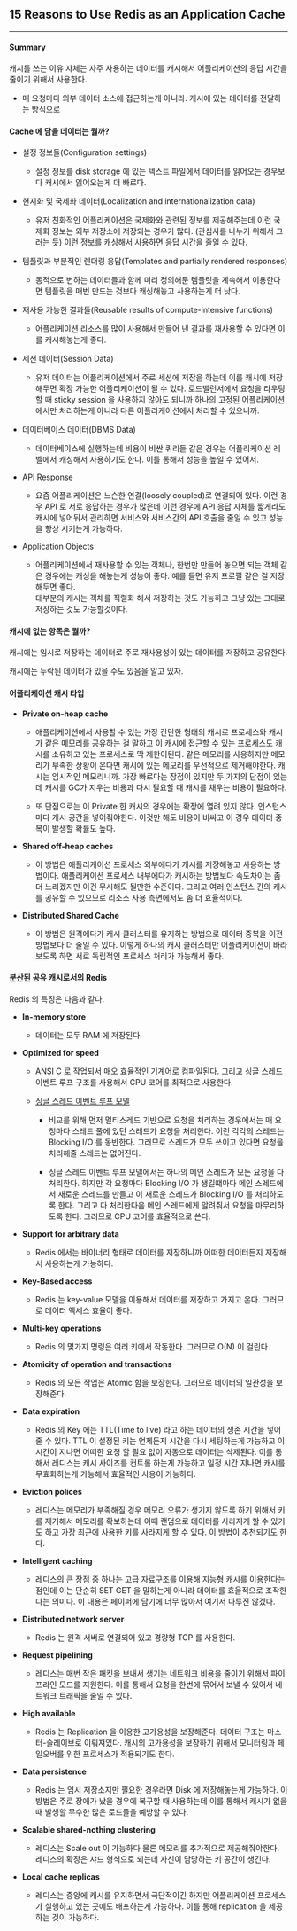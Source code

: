 ## 15 Reasons to Use Redis as an Application Cache

***

#### Summary 

캐시를 쓰는 이유 자체는 자주 사용하는 데이터를 캐시해서 어플리케이션의 응답 시간을 줄이기 위해서 사용한다.

- 매 요청마다 외부 데이터 소스에 접근하는게 아니라. 케시에 있는 데이터를 전달하는 방식으로


#### Cache 에 담을 데이터는 뭘까? 

- 설정 정보들(Configuration settings) 

  - 설정 정보를 disk storage 에 있는 텍스트 파일에서 데이터를 읽어오는 경우보다 캐시에서 읽어오는게 더 빠르다. 

-  현지화 및 국제화 데이터(Localization and internationalization data)

    - 유저 친화적인 어플리케이션은 국제화와 관련된 정보를 제공해주는데 이런 국제화 정보는 외부 저장소에 저장되는 경우가 많다.
    (관심사를 나누기 위해서 그러는 듯) 이런 정보를 캐싱해서 사용하면 응답 시간을 줄일 수 있다.

-  템플릿과 부분적인 렌더링 응답(Templates and partially rendered responses)

    -  동적으로 변하는 데이터들과 함께 미리 정의해둔 템플릿을 계속해서 이용한다면 템플릿을 매번 만드는 것보다 캐싱해놓고 사용하는게 더 낫다.   

- 재사용 가능한 결과들(Reusable results of compute-intensive functions)

  - 어플리케이션 리소스를 많이 사용해서 만들어 낸 결과를 재사용할 수 있다면 이를 캐시해놓는게 좋다. 
  
- 세션 데이터(Session Data)

  - 유저 데이터는 어플리케이션에서 주로 세션에 저장을 하는데 이를 캐시에 저장해두면 확장 가능한 어플리케이션이 될 수 있다.
  로드밸런서에서 요청을 라우팅 할 때 sticky session 을 사용하지 않아도 되니까 하나의 고정된 어플리케이션에서만 처리하는게 아니라 다른 어플리케이션에서 처리할 수 있으니까. 
  
- 데이터베이스 데이터(DBMS Data)

  - 데이터베이스에 실행하는데 비용이 비싼 쿼리들 같은 경우는 어플리케이션 레벨에서 캐싱해서 사용하기도 한다. 이를 통해서 성능을 높일 수 있어서. 
  
- API Response

  - 요즘 어플리케이션은 느슨한 연결(loosely coupled)로 연결되어 있다. 이런 경우 API 로 서로 응답하는 경우가 많은데 
  이런 경우에 API 응답 자체를 짧게라도 캐시에 넣어둬서 관리하면 서비스와 서비스간의 API 호출을 줄일 수 있고 성능을 향상 시키는게 가능하다. 
  
- Application Objects

  - 어플리케이션에서 재사용할 수 있는 객체나, 한번만 만들어 놓으면 되는 객체 같은 경우에는 캐싱을 해놓는게 성능이 좋다.
  예를 들면 유저 프로필 같은 걸 저장해두면 좋다.  
  대부분의 캐시는 객체를 직렬화 해서 저장하는 것도 가능하고 그냥 있는 그대로 저장하는 것도 가능할것이다. 

#### 캐시에 없는 항목은 뭘까? 

캐시에는 임시로 저장하는 데이터로 주로 재사용성이 있는 데이터를 저장하고 공유한다.

캐시에는 누락된 데이터가 있을 수도 있음을 알고 있자.

 
#### 어플리케이션 캐시 타입 

- __Private on-heap cache__ 

  - 애플리케이션에서 사용할 수 있는 가장 간단한 형태의 캐시로 프로세스와 캐시가 같은 메모리를 공유하는 걸 말하고 
  이 캐시에 접근할 수 있는 프로세스도 캐시를 소유하고 있는 프로세스로 딱 제한이된다. 
  같은 메모리를 사용하지만 메모리가 부족한 상황이 온다면 캐시에 있는 메모리를 우선적으로 제거해야한다. 캐시는 임시적인 메모리니까. 
  가장 빠르다는 장점이 있지만 두 가지의 단점이 있는데 캐시를 GC가 지우는 비용과 다시 필요할 때 캐시를 채우는 비용이 필요하다. 

  - 또 단점으로는 이 Private 한 캐시의 경우에는 확장에 열려 있지 않다. 인스턴스마다 캐시 공간을 넣어줘야한다. 이것만 해도 비용이 비싸고 이 경우 데이터 중복이
  발생할 확률도 높다.

- __Shared off-heap caches__

  - 이 방법은 애플리케이션 프로세스 외부에다가 캐시를 저장해놓고 사용하는 방법이다. 애플리케이션 프로세스 내부에다가 
  캐시하는 방법보다 속도차이는 좀 더 느리겠지만 이건 무시해도 될만한 수준이다. 그리고 여러 인스턴스 간의 캐시를 공유할 수 있으므로
  리소스 사용 측면에서도 좀 더 효율적이다. 
  
- __Distributed Shared Cache__

  - 이 방법은 원격에다가 캐시 클러스터를 유지하는 방법으로 데이터 중복을 이전 방법보다 더 줄일 수 있다.
  이렇게 하나의 캐시 클러스터만 어플리케이션이 바라보도록 하면 서로 독립적인 프로세스 처리가 가능해서 좋다. 


#### 분산된 공유 캐시로서의 Redis 

Redis 의 특징은 다음과 같다.

- __In-memory store__

  - 데이터는 모두 RAM 에 저장된다.
  
- __Optimized for speed__

  - ANSI C 로 작업되서 매오 효율적인 기계어로 컴파일된다. 그리고 싱글 스레드 이벤트 루프 구조를 사용해서 CPU 코어를 최적으로 사용한다. 

  - [싱글 스레드 이벤트 루프 모델](https://raghumb.gitbooks.io/a-guide-to-software-architecture/content/app_architecture_concepts/single_threaded_model.html)
  
    - 비교를 위해 먼저 멀티스레드 기반으로 요청을 처리하는 경우에서는 매 요청마다 스레드 풀에 있던 스레드가 요청을 처리한다. 
    이런 각각의 스레드는 Blocking I/O 를 동반한다. 그러므로 스레드가 모두 쓰이고 있다면 요청을 처리해줄 스레드는 없어진다.
    
    - 싱글 스레드 이벤트 루프 모델에서는 하나의 메인 스레드가 모든 요청을 다 처리한다. 하지만 각 요청마다 Blocking I/O 가 생길떄마다
    메인 스레드에서 새로운 스레드를 만들고 이 새로운 스레드가 Blocking I/O 를 처리하도록 한다. 그리고 다 처리한다음 메인 스레드에게 알려줘서
    요청을 마무리하도록 한다. 그러므로 CPU 코어를 효율적으로 쓴다. 
    
- __Support for arbitrary data__ 

  - Redis 에서는 바이너리 형태로 데이터를 저장하니까 어떠한 데이터든지 저장해서 사용하는게 가능하다. 
  
- __Key-Based access__

  - Redis 는 key-value 모델을 이용해서 데이터를 저장하고 가지고 온다. 그러므로 데이터 엑세스 효율이 좋다. 
  
- __Multi-key operations__

  - Redis 의 몇가지 명령은 여러 키에서 작동한다. 그러므로 O(N) 이 걸린다.
  
- __Atomicity of operation and transactions__ 

  - Redis 의 모든 작업은 Atomic 함을 보장한다. 그러므로 데이터의 일관성을 보장해준다. 

- __Data expiration__

  - Redis 의 Key 에는 TTL(Time to live) 라고 하는 데이터의 생존 시간을 넣어줄 수 있다. 
  TTL 이 설정된 키는 언제든지 시간을 다시 세팅하는게 가능하고 이 시간이 지나면 어떠한 요청 할 필요 없이 자동으로 데이터는 삭제된다.
  이를 통해서 레디스는 캐시 사이즈를 컨트롤 하는게 가능하고 일정 시간 지나면 캐시를 무효화하는게 가능해서 효율적인 사용이 가능하다.
  
- __Eviction polices__

  - 레디스는 메모리가 부족해질 경우 메모리 오류가 생기지 않도록 하기 위해서 키를 제거해서 메모리를 확보하는데
  이때 랜덤으로 데이터를 사라지게 할 수 있기도 하고 가장 최근에 사용한 키를 사라지게 할 수 있다. 이 방법이 추천되기도 한다.
  
- __Intelligent caching__ 

  - 레디스의 큰 장점 중 하나는 고급 자료구조를 이용해 지능형 캐시를 이용한다는 점인데 이는 단순히 SET GET 을 말하는게 아니라
  데이터를 효율적으로 조작한다는 의미다. 이 내용은 페이퍼에 담기에 너무 많아서 여기서 다루진 않겠다.
  
- __Distributed network server__

  - Redis 는 원격 서버로 연결되어 있고 경량형 TCP 를 사용한다.
  
- __Request pipelining__

  - 레디스는 매번 작은 패킷을 보내서 생기는 네트워크 비용을 줄이기 위해서 파이프라인 모드를 지원한다.
  이를 통해서 요청을 한번에 묶어서 보낼 수 있어서 네트워크 트래픽을 줄일 수 있다. 
  
- __High available__

  - Redis 는 Replication 을 이용한 고가용성을 보장해준다. 데이터 구조는 마스터-슬레이브로 이뤄져있다.
  캐시의 고가용성을 보장하기 위해서 모니터링과 페일오버를 위한 프로세스가 적용되기도 한다. 
  
- __Data persistence__

  - Redis 는 임시 저장소지만 필요한 경우라면 Disk 에 저장해놓는게 가능하다. 이 방법은 주로 장애가 났을 경우에
  복구할 때 사용하는데 이를 통해서 캐시가 없을 때 발생할 무수한 많은 로드들을 예방할 수 있다. 
  
- __Scalable shared-nothing clustering__

  - 레디스는 Scale out 이 가능하다 물론 메모리를 추가적으로 제공해줘야한다. 레디스의 확장은 샤드 형식으로 되는데
  자신이 담당하는 키 공간이 생긴다. 
  
- __Local cache replicas__

  - 레디스는 중앙에 캐시를 유지하면서 극단적이긴 하지만 어플리케이션 프로세스가 실행하고 있는 곳에도 배포하는게 가능하다. 
  이를 통해 replication 을 제공하는 것이 가능하다.

  
  
  
  

    
  

  
